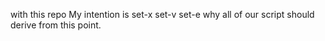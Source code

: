 with this repo My intention is set-x set-v set-e
why all of our script should derive from this point.

